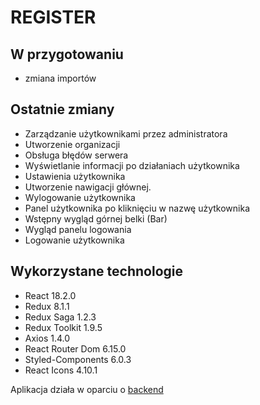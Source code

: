 # REGISTER

## W przygotowaniu

- zmiana importów

## Ostatnie zmiany

- Zarządzanie użytkownikami przez administratora
- Utworzenie organizacji
- Obsługa błędów serwera
- Wyświetlanie informacji po działaniach użytkownika
- Ustawienia użytkownika
- Utworzenie nawigacji głównej.
- Wylogowanie użytkownika
- Panel użytkownika po kliknięciu w nazwę użytkownika
- Wstępny wygląd górnej belki (Bar)
- Wygląd panelu logowania
- Logowanie użytkownika

## Wykorzystane technologie

- React 18.2.0
- Redux 8.1.1
- Redux Saga 1.2.3
- Redux Toolkit 1.9.5
- Axios 1.4.0
- React Router Dom 6.15.0
- Styled-Components 6.0.3
- React Icons 4.10.1

Aplikacja działa w oparciu o [backend](https://github.com/Maciej86/register-backend)
